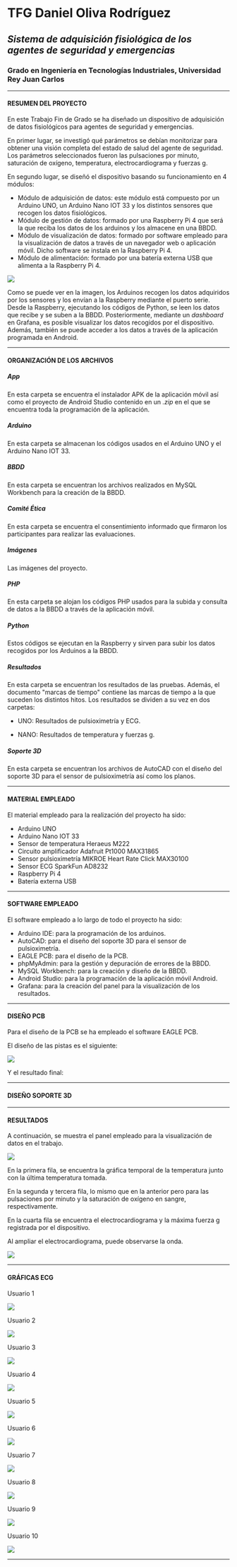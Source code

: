 # TFG Daniel Oliva Rodríguez
## *Sistema de adquisición fisiológica de los agentes de seguridad y emergencias*

### **Grado en Ingeniería en Tecnologías Industriales, Universidad Rey Juan Carlos**

------

#### RESUMEN DEL PROYECTO

En este Trabajo Fin de Grado se ha diseñado un dispositivo de adquisición de datos fisiológicos para agentes de seguridad y emergencias.

En primer lugar, se investigó qué parámetros se debían monitorizar para obtener una visión completa del estado de salud del agente de seguridad. Los parámetros seleccionados fueron las pulsaciones por minuto, saturación de oxígeno, temperatura, electrocardiograma y fuerzas g.

En segundo lugar, se diseñó el dispositivo basando su funcionamiento en 4 módulos:

+ Módulo de adquisición de datos: este módulo está compuesto por un Arduino UNO, un Arduino Nano IOT 33 y los distintos sensores que recogen los datos fisiológicos.
+ Módulo de gestión de datos: formado por una Raspberry Pi 4 que será la que reciba los datos de los arduinos y los almacene en una BBDD.
+ Módulo de visualización de datos: formado por software empleado para la visualización de datos a través de un navegador web o aplicación móvil. Dicho software se instala en la Raspberry Pi 4.
+ Módulo de alimentación: formado por una batería externa USB que alimenta a la Raspberry Pi 4.

<p algin="center">
    <img src="https://github.com/DanielOlivaRodriguez/TFG-Daniel-Oliva/blob/main/Im%C3%A1genes/Diagrama.jpg">
</p>


Como se puede ver en la imagen, los Arduinos recogen los datos adquiridos por los sensores y los envían a la Raspberry mediante el puerto serie. Desde la Raspberry, ejecutando los códigos de Python, se leen los datos que recibe y se suben a la BBDD. Posteriormente, mediante un *dashboard* en Grafana, es posible visualizar los datos recogidos por el dispositivo. Además, también se puede acceder a los datos a través de la aplicación programada en Android.

-----

#### ORGANIZACIÓN DE LOS ARCHIVOS

##### **App** 

En esta carpeta se encuentra el instalador APK de la aplicación móvil así como el proyecto de Android Studio contenido en un *.zip* en el que se encuentra toda la programación de la aplicación.

##### **Arduino** 

En esta carpeta se almacenan los códigos usados en el Arduino UNO y el Arduino Nano IOT 33.

##### **BBDD**

En esta carpeta se encuentran los archivos realizados en MySQL Workbench para la creación de la BBDD.

##### Comité Ética

En esta carpeta se encuentra el consentimiento informado que firmaron los participantes para realizar las evaluaciones.

##### **Imágenes**

Las imágenes del proyecto.

##### **PHP**

En esta carpeta se alojan los códigos PHP usados para la subida y consulta de datos a la BBDD a través de la aplicación móvil.

##### **Python**

Estos códigos se ejecutan en la Raspberry y sirven para subir los datos recogidos por los Arduinos a la BBDD.

##### Resultados

En esta carpeta se encuentran los resultados de las pruebas. Además, el documento "marcas de tiempo" contiene las marcas de tiempo a la que suceden los distintos hitos. Los resultados se dividen a su vez en dos carpetas:

+ UNO: Resultados de pulsioximetría y ECG.

+ NANO: Resultados de temperatura y fuerzas g.

##### **Soporte 3D**

En esta carpeta se encuentran los archivos de AutoCAD con el diseño del soporte 3D para el sensor de pulsioximetría así como los planos.

---

#### MATERIAL EMPLEADO

El material empleado para la realización del proyecto ha sido:

+ Arduino UNO
+ Arduino Nano IOT 33
+ Sensor de temperatura Heraeus M222
+ Circuito amplificador Adafruit Pt1000 MAX31865
+ Sensor pulsioximetría MIKROE Heart Rate Click MAX30100
+ Sensor ECG SparkFun AD8232
+ Raspberry Pi 4
+ Batería externa USB

----------

#### SOFTWARE EMPLEADO

El software empleado a lo largo de todo el proyecto ha sido:

+ Arduino IDE: para la programación de los arduinos.
+ AutoCAD: para el diseño del soporte 3D para el sensor de pulsioximetría.
+ EAGLE PCB: para el diseño de la PCB.
+ phpMyAdmin: para la gestión y depuración de errores de la BBDD.
+ MySQL Workbench: para la creación y diseño de la BBDD.
+ Android Studio: para la programación de la aplicación móvil Android.
+ Grafana: para la creación del panel para la visualización de los resultados.

------

#### DISEÑO PCB

Para el diseño de la PCB se ha empleado el software EAGLE PCB.

El diseño de las pistas es el siguiente:

<p algin="center">
    <img src="https://github.com/DanielOlivaRodriguez/TFG-Daniel-Oliva/blob/main/Im%C3%A1genes/pcb%20pistas.png">
</p>

Y el resultado final:

----

#### DISEÑO SOPORTE 3D



-----

#### RESULTADOS

A continuación, se muestra el panel empleado para la visualización de datos en el trabajo.

<p algin="center">
    <img src="https://github.com/DanielOlivaRodriguez/TFG-Daniel-Oliva/blob/main/Im%C3%A1genes/panel.png">
</p>

En la primera fila, se encuentra la gráfica temporal de la temperatura junto con la última temperatura tomada.

En la segunda y tercera fila, lo mismo que en la anterior pero para las pulsaciones por minuto y la saturación de oxígeno en sangre, respectivamente.

En la cuarta fila se encuentra el electrocardiograma y la máxima fuerza g registrada por el dispositivo.

Al ampliar el electrocardiograma, puede observarse la onda.

<p algin="center">
    <img src="https://github.com/DanielOlivaRodriguez/TFG-Daniel-Oliva/blob/main/Im%C3%A1genes/ECG%2010.png">
</p>

-------

#### GRÁFICAS ECG

Usuario 1

<p algin="center">
    <img src="https://github.com/DanielOlivaRodriguez/TFG-Daniel-Oliva/blob/main/Im%C3%A1genes/ecg%201.png">
</p>

Usuario 2

<p algin="center">
    <img src="https://github.com/DanielOlivaRodriguez/TFG-Daniel-Oliva/blob/main/Im%C3%A1genes/ecg%202.png">
</p>

Usuario 3

<p algin="center">
    <img src="https://github.com/DanielOlivaRodriguez/TFG-Daniel-Oliva/blob/main/Im%C3%A1genes/ecg%203.png">
</p>

Usuario 4

<p algin="center">
    <img src="https://github.com/DanielOlivaRodriguez/TFG-Daniel-Oliva/blob/main/Im%C3%A1genes/ecg%204.png">
</p>

Usuario 5

<p algin="center">
    <img src="https://github.com/DanielOlivaRodriguez/TFG-Daniel-Oliva/blob/main/Im%C3%A1genes/ecg%205.png">
</p>

Usuario 6

<p algin="center">
    <img src="https://github.com/DanielOlivaRodriguez/TFG-Daniel-Oliva/blob/main/Im%C3%A1genes/ecg%206.png">
</p>

Usuario 7

<p algin="center">
    <img src="https://github.com/DanielOlivaRodriguez/TFG-Daniel-Oliva/blob/main/Im%C3%A1genes/ecg%207.png">
</p>

Usuario 8

<p algin="center">
    <img src="https://github.com/DanielOlivaRodriguez/TFG-Daniel-Oliva/blob/main/Im%C3%A1genes/ecg%208.png">
</p>

Usuario 9

<p algin="center">
    <img src="https://github.com/DanielOlivaRodriguez/TFG-Daniel-Oliva/blob/main/Im%C3%A1genes/ecg%209.png">
</p>

Usuario 10

<p algin="center">
    <img src="https://github.com/DanielOlivaRodriguez/TFG-Daniel-Oliva/blob/main/Im%C3%A1genes/ECG%2010.png">
</p>

-----











